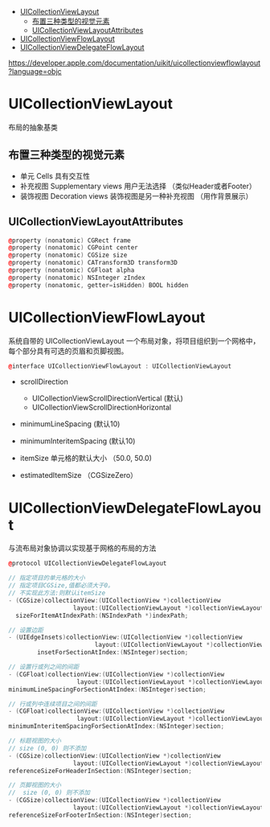 <!-- TOC -->

- [UICollectionViewLayout](#uicollectionviewlayout)
    - [布置三种类型的视觉元素](#布置三种类型的视觉元素)
    - [UICollectionViewLayoutAttributes](#uicollectionviewlayoutattributes)
- [UICollectionViewFlowLayout](#uicollectionviewflowlayout)
- [UICollectionViewDelegateFlowLayout](#uicollectionviewdelegateflowlayout)

<!-- /TOC -->

https://developer.apple.com/documentation/uikit/uicollectionviewflowlayout?language=objc

# UICollectionViewLayout

布局的抽象基类

## 布置三种类型的视觉元素

* 单元 Cells 具有交互性 
* 补充视图 Supplementary views 用户无法选择 （类似Header或者Footer）
* 装饰视图 Decoration views 装饰视图是另一种补充视图 （用作背景展示）

## UICollectionViewLayoutAttributes

```c++
@property (nonatomic) CGRect frame
@property (nonatomic) CGPoint center
@property (nonatomic) CGSize size
@property (nonatomic) CATransform3D transform3D
@property (nonatomic) CGFloat alpha
@property (nonatomic) NSInteger zIndex
@property (nonatomic, getter=isHidden) BOOL hidden
```

# UICollectionViewFlowLayout

系统自带的 UICollectionViewLayout
一个布局对象，将项目组织到一个网格中，每个部分具有可选的页眉和页脚视图。

```c++
@interface UICollectionViewFlowLayout : UICollectionViewLayout
```

* scrollDirection
    * UICollectionViewScrollDirectionVertical (默认)
    * UICollectionViewScrollDirectionHorizontal

* minimumLineSpacing (默认10)
* minimumInteritemSpacing (默认10)
* itemSize 单元格的默认大小 （50.0, 50.0)
* estimatedItemSize （CGSizeZero）
 

# UICollectionViewDelegateFlowLayout

与流布局对象协调以实现基于网格的布局的方法

```c++
@protocol UICollectionViewDelegateFlowLayout
```

```c++
// 指定项目的单元格的大小
// 指定项目CGSize,值都必须大于0。
// 不实现此方法:则默认itemSize
- (CGSize)collectionView:(UICollectionView *)collectionView 
                  layout:(UICollectionViewLayout *)collectionViewLayout 
  sizeForItemAtIndexPath:(NSIndexPath *)indexPath;

// 设置边距
- (UIEdgeInsets)collectionView:(UICollectionView *)collectionView 
                        layout:(UICollectionViewLayout *)collectionViewLayout 
        insetForSectionAtIndex:(NSInteger)section;

// 设置行或列之间的间距
- (CGFloat)collectionView:(UICollectionView *)collectionView 
                   layout:(UICollectionViewLayout *)collectionViewLayout 
minimumLineSpacingForSectionAtIndex:(NSInteger)section;

// 行或列中连续项目之间的间距
- (CGFloat)collectionView:(UICollectionView *)collectionView 
                   layout:(UICollectionViewLayout *)collectionViewLayout 
minimumInteritemSpacingForSectionAtIndex:(NSInteger)section;

// 标题视图的大小
// size (0, 0) 则不添加
- (CGSize)collectionView:(UICollectionView *)collectionView 
                  layout:(UICollectionViewLayout *)collectionViewLayout 
referenceSizeForHeaderInSection:(NSInteger)section;

// 页脚视图的大小
//  size (0, 0) 则不添加
- (CGSize)collectionView:(UICollectionView *)collectionView 
                  layout:(UICollectionViewLayout *)collectionViewLayout 
referenceSizeForFooterInSection:(NSInteger)section;
```
